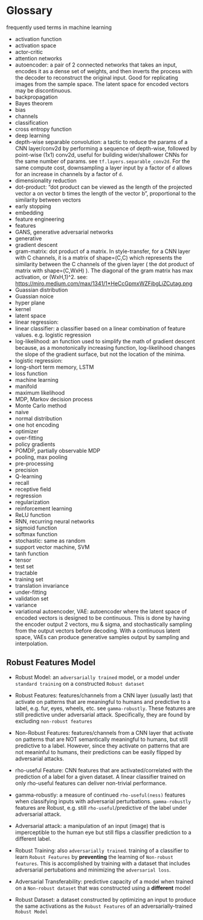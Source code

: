 # Glossary
frequently used terms in machine learning






* activation function
* activation space
* actor-critic
* attention networks
* autoencoder: a pair of 2 connected networks that takes an input, encodes it as a dense set of weights, and then inverts the process with the decoder to reconstruct the original input. Good for replicating images from the sample space. The latent space for encoded vectors may be discontinuous.
* backpropagation 
* Bayes theorem
* bias
* channels
* classification
* cross entropy function
* deep learning 
* depth-wise separable convolution: a tactic to reduce the params of a CNN layer/conv2d by performing a sequence of depth-wise, followed by point-wise (1x1) conv2d, useful for building wider/shallower CNNs for the same number of params. see `tf.layers.separable_conv2d`.  For the same compute cost, downsampling a layer input by a factor of `d` allows for an increase in channels by a factor of `d`.
* dimensionality reduction
* dot-product: “dot product can be viewed as the length of the projected vector a on vector b times the length of the vector b”, proportional to the similarity between vectors
* early stopping
* embedding
* feature engineering
* features
* GANS, generative adversarial networks
* generative
* gradient descent
* gram-matrix: dot product of a matrix. In style-transfer, for a CNN layer with C channels, it is a matrix of shape=(C,C) which represents the similarity between the C channels of the given layer ( the dot product of matrix with shape=(C,WxH) ). The diagonal of the gram matrix has max activation, or (WxH,1)^2. see: https://miro.medium.com/max/1341/1*HeCcGpmxWZFibgLiZCutag.png
* Guassian distribution
* Guassian noice
* hyper plane
* kernel
* latent space
* linear regression:
* linear classifier: a classifier based on a linear combination of feature values. e.g. logistic regression 
* log-likelihood: an function used to simplify the math of gradient descent because, as a monotonically increasing function, log-likelihood changes the slope of the gradient surface, but not the location of the minima.
* logistic regression:
* long-short term memory, LSTM
* loss function
* machine learning
* manifold
* maximum likelihood
* MDP, Markov decision process
* Monte Carlo method
* naive
* normal distribution
* one hot encoding
* optimizer
* over-fitting
* policy gradients
* POMDP, partially observable MDP
* pooling, max pooling
* pre-processing
* precision
* Q-learning
* recall
* receptive field
* regression
* regularization
* reinforcement learning
* ReLU function
* RNN, recurring neural networks
* sigmoid function
* softmax function
* stochastic: same as random
* support vector machine, SVM
* tanh function
* tensor
* test set 
* tractable
* training set
* translation invariance
* under-fitting
* validation set
* variance
* variational autoencoder, VAE: autoencoder where the latent space of encoded vectors is designed to be continuous. This is done by having the encoder output 2 vectors, mu & sigma, and stochastically sampling from the output vectors before decoding.  With a continuous latent space, VAEs can produce generative samples output by sampling and interpolation.

## Robust Features Model
* Robust Model: an `adversarially trained` model, or a model under `standard training` on a constructed `Robust dataset`
* Robust Features: features/channels from a CNN layer (usually last) that activate on patterns that are meaningful to humans and predictive to a label, e.g. fur, eyes, wheels, etc. see `gamma-robustly`. These features are still predictive under adversarial attack. Specifically, they are found by excluding `non-robust features` 
* Non-Robust Features: features/channels from a CNN layer that activate on patterns that are NOT semantically meaningful to humans, but still predictive to a label. However, since they activate on patterns that are not meaninful to humans, their predictions can be easily flipped by adversarial attacks.
* rho-useful Feature: CNN features that are activated/correlated with the prediction of a label for a given dataset. A linear classifier trained on only rho-useful features can deliver non-trivial performance.
* gamma-robustly: a measure of continued `rho-useful(ness)` features when classifying inputs with adversarial perturbations. `gamma-robustly` features are Robust, e.g. still `rho-useful`/predictive of the label under adversarial attack.
* Adversarial attack: a manipulation of an input (image) that is imperceptible to the human eye but still flips a classifier prediction to a different label.

* Robust Training: also `adversarially trained`. training of a classifier to learn `Robust Features` by __preventing__ the learning of `Non-robust features`. This is accomplished by training with a dataset that includes adversarial pertubations and minimizing the `adversarial loss`.

* Adversarial Transferability: predictive capacity of a model when trained on a `Non-robust dataset` that was constructed using a __different__ model

* Robust Dataset: a dataset constructed by optimizing an input to produce the same activations as the `Robust Features` of an adversarially-trained `Robust Model`

